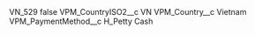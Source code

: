 <?xml version="1.0" encoding="UTF-8"?>
<CustomMetadata xmlns="http://soap.sforce.com/2006/04/metadata" xmlns:xsi="http://www.w3.org/2001/XMLSchema-instance" xmlns:xsd="http://www.w3.org/2001/XMLSchema">
    <label>VN_529</label>
    <protected>false</protected>
    <values>
        <field>VPM_CountryISO2__c</field>
        <value xsi:type="xsd:string">VN</value>
    </values>
    <values>
        <field>VPM_Country__c</field>
        <value xsi:type="xsd:string">Vietnam</value>
    </values>
    <values>
        <field>VPM_PaymentMethod__c</field>
        <value xsi:type="xsd:string">H_Petty Cash</value>
    </values>
</CustomMetadata>
